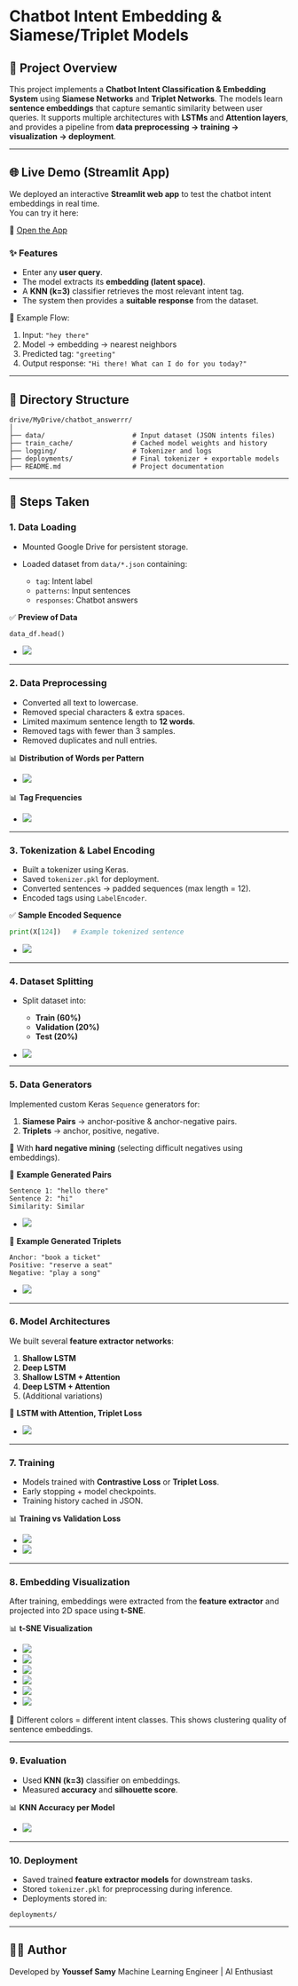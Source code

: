 # Chatbot Intent Embedding & Siamese/Triplet Models

## 📌 Project Overview

This project implements a **Chatbot Intent Classification & Embedding System** using **Siamese Networks** and **Triplet Networks**.
The models learn **sentence embeddings** that capture semantic similarity between user queries.
It supports multiple architectures with **LSTMs** and **Attention layers**, and provides a pipeline from **data preprocessing → training → visualization → deployment**.

---

## 🌐 Live Demo (Streamlit App)

We deployed an interactive **Streamlit web app** to test the chatbot intent embeddings in real time.  
You can try it here:  

🔗 [Open the App](https://chatbotquestionansweringsimilaritylearning-wmudhfvxj5fdklehs4g.streamlit.app/)

### ✨ Features
- Enter any **user query**.
- The model extracts its **embedding (latent space)**.
- A **KNN (k=3)** classifier retrieves the most relevant intent tag.
- The system then provides a **suitable response** from the dataset.

📌 Example Flow:
1. Input: `"hey there"`
2. Model → embedding → nearest neighbors
3. Predicted tag: `"greeting"`
4. Output response: `"Hi there! What can I do for you today?"`

---

## 📂 Directory Structure

```
drive/MyDrive/chatbot_answerrr/
│
├── data/                      # Input dataset (JSON intents files)
├── train_cache/               # Cached model weights and history
├── logging/                   # Tokenizer and logs
├── deployments/               # Final tokenizer + exportable models
├── README.md                  # Project documentation
```

---

## 🚀 Steps Taken

### 1. Data Loading

* Mounted Google Drive for persistent storage.
* Loaded dataset from `data/*.json` containing:

  * `tag`: Intent label
  * `patterns`: Input sentences
  * `responses`: Chatbot answers

✅ **Preview of Data**

```python
data_df.head()
```

* ![](assets/img.png)

---

### 2. Data Preprocessing

* Converted all text to lowercase.
* Removed special characters & extra spaces.
* Limited maximum sentence length to **12 words**.
* Removed tags with fewer than 3 samples.
* Removed duplicates and null entries.

📊 **Distribution of Words per Pattern**
* ![](assets/img_1.png)

📊 **Tag Frequencies**
* ![](assets/img_2.png)

---

### 3. Tokenization & Label Encoding

* Built a tokenizer using Keras.
* Saved `tokenizer.pkl` for deployment.
* Converted sentences → padded sequences (max length = 12).
* Encoded tags using `LabelEncoder`.

✅ **Sample Encoded Sequence**

```python
print(X[124])   # Example tokenized sentence
```
* ![](assets/img_3.png)

---

### 4. Dataset Splitting

* Split dataset into:

  * **Train (60%)**
  * **Validation (20%)**
  * **Test (20%)**
* ![](assets/img_4.png)

---

### 5. Data Generators

Implemented custom Keras `Sequence` generators for:

1. **Siamese Pairs** → anchor-positive & anchor-negative pairs.
2. **Triplets** → anchor, positive, negative.

🔹 With **hard negative mining** (selecting difficult negatives using embeddings).

📌 **Example Generated Pairs**

```
Sentence 1: "hello there"
Sentence 2: "hi"
Similarity: Similar
```
* ![](assets/img_5.png)

📌 **Example Generated Triplets**

```
Anchor: "book a ticket"
Positive: "reserve a seat"
Negative: "play a song"
```
* ![](assets/img_6.png)

---

### 6. Model Architectures

We built several **feature extractor networks**:

1. **Shallow LSTM**
2. **Deep LSTM**
3. **Shallow LSTM + Attention**
4. **Deep LSTM + Attention**
5. (Additional variations)

📌 **LSTM with Attention, Triplet Loss**
* ![](train_cache/lstm_shallow_attention_v2_arch.png)

---

### 7. Training

* Models trained with **Contrastive Loss** or **Triplet Loss**.
* Early stopping + model checkpoints.
* Training history cached in JSON.

📊 **Training vs Validation Loss**
* ![](assets/img_7.png)
* ![](assets/img_8.png)


---

### 8. Embedding Visualization

After training, embeddings were extracted from the **feature extractor** and projected into 2D space using **t-SNE**.

📊 **t-SNE Visualization**
* ![](latent_space/lstm_shallow_attention_v1%20latent%20space.png)
* ![](latent_space/lstm_deep_v1%20latent%20space.png)
* ![](latent_space/lstm_shallow_attention_v1%20latent%20space.png)
* ![](latent_space/lstm_shallow_attention_v2%20latent%20space.png)
* ![](latent_space/lstm_shallow_attention_v3%20latent%20space.png)
* ![](latent_space/lstm_deep_attention_v1%20latent%20space.png)

📌 Different colors = different intent classes.
This shows clustering quality of sentence embeddings.

---

### 9. Evaluation

* Used **KNN (k=3)** classifier on embeddings.
* Measured **accuracy** and **silhouette score**.

📊 **KNN Accuracy per Model**
* ![](assets/img_9.png)


---

### 10. Deployment

* Saved trained **feature extractor models** for downstream tasks.
* Stored `tokenizer.pkl` for preprocessing during inference.
* Deployments stored in:

```
deployments/
```

---

## 👨‍💻 Author

Developed by **Youssef Samy**
Machine Learning Engineer | AI Enthusiast